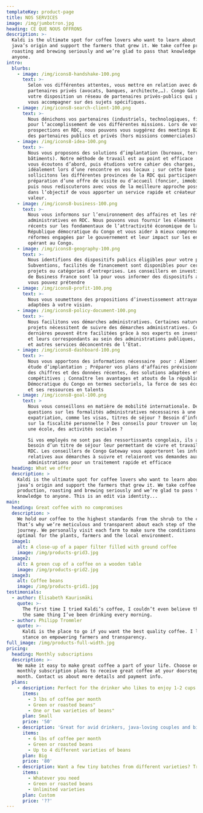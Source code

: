 ```yaml
---
templateKey: product-page
title: NOS SERVICES
image: /img/jumbotron.jpg
heading: CE QUE NOUS OFFRONS
description: >-
  Kaldi is the ultimate spot for coffee lovers who want to learn about their
  java’s origin and support the farmers that grew it. We take coffee production,
  roasting and brewing seriously and we’re glad to pass that knowledge to
  anyone.
intro:
  blurbs:
    - image: /img/icons8-handshake-100.png
      text: >-
        Selon vos différentes attentes, vous mettre en relation avec des
        partenaires privés (avocats, banques, architecte,…). Congo Gateway met à
        votre disposition un réseau de partenaires privés-publics qui peuvent
        vous accompagner sur des sujets spécifiques.
    - image: /img/icons8-search-client-100.png
      text: >-
        Nous dénichons vos partenaires (industriels, technologiques, financiers)
        pour l’accomplissement de vos différentes missions. Lors de vos
        prospections en RDC, nous pouvons vous suggérez des meetings B2B avec
        des partenaires publics et privés (hors missions commerciales).
    - image: /img/icons8-idea-100.png
      text: >-
        Nous vous proposons des solutions d’implantation (bureaux, terrains,
        bâtiments). Notre méthode de travail est au point et efficace : nous
        vous écoutons d’abord, puis étudions votre cahier des charges,
        idéalement lors d’une rencontre en vos locaux ; sur cette base nous
        sollicitons les différentes provinces de la RDC qui participeront à la
        préparation d’une offre de visite ou d’accueil (foncier, immobilier) ;
        puis nous rediscuterons avec vous de la meilleure approche possible –
        dans l’objectif de vous apporter un service rapide et créateur de
        valeur.
    - image: /img/icons8-business-100.png
      text: >-
        Nous vous informons sur l’environnement des affaires et les réformes
        administratives en RDC. Nous pouvons vous fournir les éléments les plus
        récents sur les fondamentaux de l’attractivité économique de la
        République démocratique du Congo et vous aider à mieux comprendre les
        réformes engagées par le gouvernement et leur impact sur les entreprises
        opérant au Congo.
    - image: /img/icons8-geography-100.png
      text: >-
        Nous identifions des dispositifs publics éligibles pour votre projet.
        Subventions, facilités de financement sont disponibles pour certains
        projets ou catégories d’entreprises. Les conseillers en investissement
        de Business France sont là pour vous informer des dispositifs auxquels
        vous pouvez prétendre
    - image: /img/icons8-profit-100.png
      text: >-
        Nous vous soumettons des propositions d’investissement attrayant et
        adaptées à votre vision. 
    - image: /img/icons8-policy-document-100.png
      text: >-
        Nous facilitons vos démarches administratives. Certaines natures de
        projets nécessitent de suivre des démarches administratives. Ces
        dernières peuvent être facilitées grâce à nos experts en investissements
        et leurs correspondants au sein des administrations publiques, provinces
        et autres services déconcentrés de l’Etat.
    - image: /img/icons8-dashboard-100.png
      text: >-
        Nous vous apportons des informations nécessaire  pour : Alimenter votre
        étude d’implantation ; Préparer vos plans d'affaires prévisionnels avec
        des chiffres et des données récentes, des solutions adaptées et
        compétitives ; Connaître les avantages et atouts de la république
        Démocratique du Congo en termes sectoriels, la force de ses écosystèmes
        et ses ressources en talents
    - image: /img/icons8-goal-100.png
      text: >
        Nous vous conseillons en matière de mobilité internationale. Des
        questions sur les formalités administratives nécessaires à une
        expatriation, comme les visas, titres de séjour ? Besoin d’information
        sur la fiscalité personnelle ? Des conseils pour trouver un logement,
        une école, des activités sociales ?

        Si vos employés ne sont pas des ressortissants congolais, ils auront
        besoin d’un titre de séjour leur permettant de vivre et travailler en
        RDC. Les conseillers de Congo Gateway vous apporteront les informations
        relatives aux démarches à suivre et relaieront vos demandes aux
        administrations pour un traitement rapide et efficace
  heading: What we offer
  description: >
    Kaldi is the ultimate spot for coffee lovers who want to learn about their
    java’s origin and support the farmers that grew it. We take coffee
    production, roasting and brewing seriously and we’re glad to pass that
    knowledge to anyone. This is an edit via identity...
main:
  heading: Great coffee with no compromises
  description: >
    We hold our coffee to the highest standards from the shrub to the cup.
    That’s why we’re meticulous and transparent about each step of the coffee’s
    journey. We personally visit each farm to make sure the conditions are
    optimal for the plants, farmers and the local environment.
  image1:
    alt: A close-up of a paper filter filled with ground coffee
    image: /img/products-grid3.jpg
  image2:
    alt: A green cup of a coffee on a wooden table
    image: /img/products-grid2.jpg
  image3:
    alt: Coffee beans
    image: /img/products-grid1.jpg
testimonials:
  - author: Elisabeth Kaurismäki
    quote: >-
      The first time I tried Kaldi’s coffee, I couldn’t even believe that was
      the same thing I’ve been drinking every morning.
  - author: Philipp Trommler
    quote: >-
      Kaldi is the place to go if you want the best quality coffee. I love their
      stance on empowering farmers and transparency.
full_image: /img/products-full-width.jpg
pricing:
  heading: Monthly subscriptions
  description: >-
    We make it easy to make great coffee a part of your life. Choose one of our
    monthly subscription plans to receive great coffee at your doorstep each
    month. Contact us about more details and payment info.
  plans:
    - description: Perfect for the drinker who likes to enjoy 1-2 cups per day.
      items:
        - 3 lbs of coffee per month
        - Green or roasted beans"
        - One or two varieties of beans"
      plan: Small
      price: '50'
    - description: 'Great for avid drinkers, java-loving couples and bigger crowds'
      items:
        - 6 lbs of coffee per month
        - Green or roasted beans
        - Up to 4 different varieties of beans
      plan: Big
      price: '80'
    - description: Want a few tiny batches from different varieties? Try our custom plan
      items:
        - Whatever you need
        - Green or roasted beans
        - Unlimited varieties
      plan: Custom
      price: '??'
---
```


